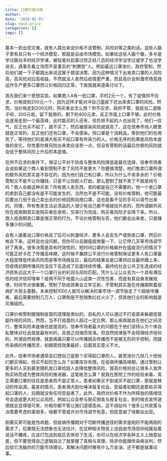 ```yaml
---
title: 口罩价格问题
author: ''
date: '2020-02-01'
slug: mask-price
categories: []
tags: []
---
```


基本一到出现灾难，就有人跳出来说价格不该管制，风险对等之类的话。这些人脑子里有且只有一个经济模型，那就是自由市场模型。如果给这些人画个像，多半是学过薛兆丰的经济学课，被铅笔社启蒙过但正经八百的经济学没学过或学了也没学进去，遇事先看立场而不是事实的“刺猬型”人。例如最近口罩涨价，政府管制，然后他们就一下子都跳出来说这属于错误决策，因为这种情况下出来卖口罩的人风险高，高风险对应高收益，不然就没人卖然后疫情更严重，而且高价会刺激市场高效运作生产更多口罩而让价格回归正常。下面我就来逐条讨论下。

首先我们来个思想实验，如果商人A有一批口罩，平时2元一个，有了疫情供不应求，价格提到200元一个，因为这样才能对冲自己瘟疫下还出来卖口罩的风险。然而，当价格走到200元时，购买者会怎么想？供不应求，政府不管，我就当二道贩子呗，200元收，留下我用的，剩下的400元卖，反正市面上口罩不够。此时价格会逐渐走到一个最高峰，此时能买的人还有，但负担不起的人也出现了，他们一叹气，反正也买不起了，就不买了，然后被感染风险就提高了。这在信奉市场人眼里就是正常的，反正他们还有口罩，不会感染。但口罩是个消耗品，等到他们的也用完了，等待他们的是满大街买不起口罩有传染力的人。价格无序的后果是风险本底值的变化，你觉着你冒风险出来卖应该贵一点，但没有管制的话最后你冒的风险就会低于整体风险上升后的本底值。

在供不应求的条件下，保证公平对于防疫与整体风险降低是最优选择，信奉市场者会说如果这个商人看到管制不卖了风险不是更大？你要搞清楚，他们售卖口罩所谓的额外风险其实是不存在的，因为他们自己有口罩，所以为什么不卖多余的？价格管制又不是不让你赚钱，只是不让你趁火打劫，那么管制了就不卖了不就是纯亏吗？商人会做这种买卖？所有商人卖东西，卖的都是自己不需要的，他一个卖口罩的卖到自己都没有是不可能发生的，当然也不是不可能，没有价格管制，他可能最后要出几倍于自己卖出去的价格回购自用口罩，这也是看不见的手可以调节出来的。同理，所有售卖生活必须品的人很少有自己都不够就往外卖的，而所谓额外风险在疫病期其实是购买者在承担，交易行为完成，购买者风险才会降下来。所以，商人疫病期卖口罩是很正常的行为，不论价格管制与否，他们都会出来卖，只是赚多赚少的问题。

会有人接着说口罩价格高了后可以刺激经济，更多人会去生产或倒卖口罩，然后价格会下来。这样说也没问题，但你可以去跟瘟疫商量一下，让它停几天等市场调节好了再来。很多决策是具有时效性的，短时间口罩的价格飙升在瘟疫流行的情况下可能正好卡在了传播高峰期，这时候不兼顾公平进行价格管制保证更多人有口罩最大程度降低传染风险而是等市场做反应，最后的结果会是口罩供应会最终跟上来，但疫情初期传播风险没压下去造成了后面持续传播，最终给社会公共卫生造成的经济损失远远大于一个口罩行业的利润与风险匹配。凭什么让公众去为一个具有滞后性的经济信仰埋单？疫病不同于地震火山这类一次性伤害，而是有其自身发展规律，时间节点很重要。管制了防疫效果会立竿见影，不管制其实是在传播期帮着疫病扩大宿主基数。本来控制1000人就可以解决的事市场一调节放走了个超级传播者，最后需要控制几万人，口罩倒是不愁销售红红火火了，但其他行业的影响就是灾难级的。

口罩价格管制跟强制疫苗的道理是类似的，自私的人可以通过不打疫苗来躲避疫苗副作用的风险，然而，当不打疫苗的人超过一定比例，那么疾病就会在他们之间流行，整体风险本底值也是提高的。信奉市场者最大的问题在于他们坚持认为个体自私整体对社会就是最有利的，且放之四海而皆准。但自然规律是不会搭理经济信仰的，所谓自然规律，就是病毒只要可以传播就会传播而不是被无形的手控制，而就传染病的传播而言，初期管控效果最好，后面其实意义不大。

此外，信奉市场者通常会幻想自己是那个买得起口罩的人，甚至涨价几倍几十倍他们都买得起，但买不起的怎么办？如果库存有限，在疫病传播高峰期，通过管制让更多的人买到甚至随机发口罩给路人会降低整体风险，提高价格则会让很多人放弃购买转而成为整体风险的推进器，这笔帐怎么算？就我在医院工作的经验来看，真正需要口罩的往往是患者而不是正常人，患者如果买不到或买不起口罩，那就是移动的传染源。最差的情况，患者满大街吐唾沫报复社会，受益者初期还是那些买得起口罩的人，后期就没有任何受益者了。此外，政府对价格不作为所释放的情绪信号会造成更大的公众风险，例如公众会参与倒买倒卖与报复社会，到时候去宣传道德就会显得很可笑，价格你都不管让我们道德高尚，这不胡扯吗？很多公共政策与决策要考虑的事很多，啥都不管或许对市场调节有意，但民意崩了啥都会出现。

刚需买房可能是伪命题，但疫病传播期对于切断传播途径的需求是刚的不能再刚的需求了，后果既无法想象也无法估计，在这种相关物资上谈自由市场信仰纯属站着说话不腰疼，应该打包送到疫区去体验下生活，你可以在经济学各种主义上随意扯皮，但不要觉得自己逻辑自洽了就掌握了真相与真理，除非你能跟传染病谈判，然后给它洗脑你的万能市场理论。真解决问题时哪有什么万金油，还不都是就事论事。
